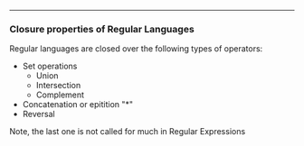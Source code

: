 
---

### Closure properties of Regular Languages

Regular languages are closed over the following types of operators:

- Set operations
  * Union
  * Intersection
  *  Complement
- Concatenation or epitition  "*"
- Reversal

Note, the last one is not called for much in Regular Expressions


